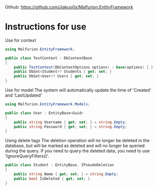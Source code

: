 Gtihub: https://github.com/Jiakuo0x/Malfurion.EntityFramework

# Instructions for use
Use for context
``` csharp
using Malfurion.EntityFramework;

public class TestContext : DbContextBase
{
    public TestContext(DbContextOptions options) : base(options) { }
    public DbSet<Student>? Students { get; set; }
    public DbSet<User>? Users { get; set; }
}
```

Use for model
The system will automatically update the time of 'Created' and 'LastUpdated'
``` csharp
using Malfurion.EntityFramework.Models;

public class User : EntityBase<Guid>
{
    public string Username { get; set; } = string.Empty;
    public string Password { get; set; } = string.Empty;
}
```

Using delete tags
The deletion operation will no longer be deleted in the database, but will be marked as deleted and will no longer be queried during the query. If you need to query the deleted data, you need to use 'IgnoreQueryFilters()'.
``` csharp
public class Student : EntityBase, IPseudoDeletion
{
    public string Name { get; set; } = string.Empty;
    public bool IsDeleted { get; set; }
}
```